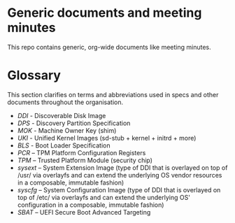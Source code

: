 # Generic documents and meeting minutes

This repo contains generic, org-wide documents like meeting minutes.

# Glossary

This section clarifies on terms and abbreviations used in specs and other documents throughout the organisation.

- *DDI* - Discoverable Disk Image
- *DPS* - Discovery Partition Specification
- *MOK* - Machine Owner Key (shim)
- *UKI* - Unified Kernel Images (sd-stub + kernel + initrd + more)
- *BLS* - Boot Loader Specification
- *PCR* – TPM Platform Configuration Registers
- *TPM* – Trusted Platform Module (security chip)
- *sysext* – System Extension Image (type of DDI that is overlayed on top of /usr/ via overlayfs and can extend the underlying OS vendor resources in a composable, immutable fashion)
- *syscfg* – System Configuration Image (type of DDI that is overlayed on top of /etc/ via overlayfs and can extend the underlying OS' configuration in a composable, immutable fashion)
- *SBAT* – UEFI Secure Boot Advanced Targeting
